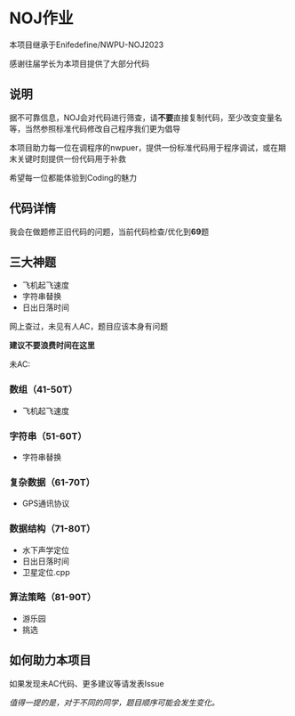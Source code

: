 # NOJ作业

本项目继承于Enifedefine/NWPU-NOJ2023

感谢往届学长为本项目提供了大部分代码

## 说明
据不可靠信息，NOJ会对代码进行筛查，请**不要**直接复制代码，至少改变变量名等，当然参照标准代码修改自己程序我们更为倡导

本项目助力每一位在调程序的nwpuer，提供一份标准代码用于程序调试，或在期末关键时刻提供一份代码用于补救

希望每一位都能体验到Coding的魅力

## 代码详情

我会在做题修正旧代码的问题，当前代码检查/优化到**69**题

## 三大神题
- 飞机起飞速度
- 字符串替换
- 日出日落时间

网上查过，未见有人AC，题目应该本身有问题

**建议不要浪费时间在这里**

未AC:

### 数组（41-50T）
- 飞机起飞速度
### 字符串（51-60T）
- 字符串替换
### 复杂数据（61-70T）
- GPS通讯协议
### 数据结构（71-80T）
- 水下声学定位
- 日出日落时间
- 卫星定位.cpp
### 算法策略（81-90T）
- 游乐园
- 挑选

## 如何助力本项目
如果发现未AC代码、更多建议等请发表Issue

*值得一提的是，对于不同的同学，题目顺序可能会发生变化。*
